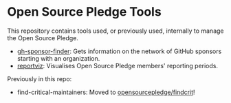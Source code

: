 <!--
© 2024 Vlad-Stefan Harbuz <vlad@vlad.website>

SPDX-License-Identifier: CC-BY-SA-4.0
-->

# Open Source Pledge Tools

This repository contains tools used, or previously used, internally to manage the Open Source Pledge.

* [gh-sponsor-finder](gh-sponsor-finder/): Gets information on the network of
  GitHub sponsors starting with an organization.
* [reportviz](reportviz/): Visualises Open Source Pledge members' reporting periods.

Previously in this repo:

* find-critical-maintainers: Moved to [opensourcepledge/findcrit](https://github.com/opensourcepledge/findcrit)!
